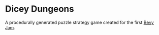 # Dicey Dungeons

A procedurally generated puzzle strategy game created for the first [Bevy Jam](https://itch.io/jam/bevy-jam-1).
